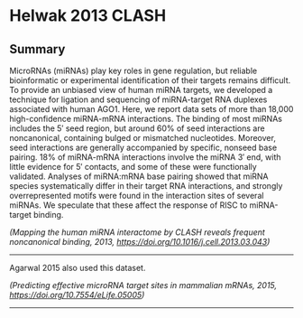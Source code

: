 # Helwak 2013 CLASH

## Summary

MicroRNAs (miRNAs) play key roles in gene regulation, but reliable bioinformatic or experimental identification of their targets remains difficult. To provide an unbiased view of human miRNA targets, we developed a technique for ligation and sequencing of miRNA-target RNA duplexes associated with human AGO1. Here, we report data sets of more than 18,000 high-confidence miRNA-mRNA interactions. The binding of most miRNAs includes the 5′ seed region, but around 60% of seed interactions are noncanonical, containing bulged or mismatched nucleotides. Moreover, seed interactions are generally accompanied by specific, nonseed base pairing. 18% of miRNA-mRNA interactions involve the miRNA 3′ end, with little evidence for 5′ contacts, and some of these were functionally validated. Analyses of miRNA:mRNA base pairing showed that miRNA species systematically differ in their target RNA interactions, and strongly overrepresented motifs were found in the interaction sites of several miRNAs. We speculate that these affect the response of RISC to miRNA-target binding.

*(Mapping the human miRNA interactome by CLASH reveals frequent noncanonical binding, 2013, https://doi.org/10.1016/j.cell.2013.03.043)*

---
Agarwal 2015 also used this dataset.

*(Predicting effective microRNA target sites in mammalian mRNAs, 2015, https://doi.org/10.7554/eLife.05005)*

---
